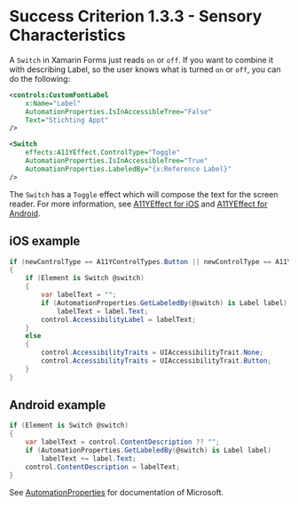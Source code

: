 # Success Criterion 1.3.3 - Sensory Characteristics

A `Switch` in Xamarin Forms just reads `on` or `off`. If you want to combine it with describing Label, so the user knows what is turned `on` or `off`, you can do the following:

```xml
<controls:CustomFontLabel
    x:Name="Label"
    AutomationProperties.IsInAccessibleTree="False"
    Text="Stichting Appt"
/>

<Switch
    effects:A11YEffect.ControlType="Toggle"
    AutomationProperties.IsInAccessibleTree="True"
    AutomationProperties.LabeledBy="{x:Reference Label}"
/>
```

The `Switch` has a `Toggle` effect which will compose the text for the screen reader. For more information, see [A11YEffect for iOS](./A11YEffect_iOS.md) and [A11YEffect for Android](./A11YEffect_Android.md).

## iOS example

```csharp
if (newControlType == A11YControlTypes.Button || newControlType == A11YControlTypes.Toggle)
{
    if (Element is Switch @switch)
    {
        var labelText = "";
        if (AutomationProperties.GetLabeledBy(@switch) is Label label)
            labelText = label.Text;
        control.AccessibilityLabel = labelText;
    }
    else
    {
        control.AccessibilityTraits = UIAccessibilityTrait.None;
        control.AccessibilityTraits = UIAccessibilityTrait.Button;
    }
}
```

## Android example

```csharp
if (Element is Switch @switch)
{
    var labelText = control.ContentDescription ?? "";
    if (AutomationProperties.GetLabeledBy(@switch) is Label label)
        labelText += label.Text;
    control.ContentDescription = labelText;
}
```

See [AutomationProperties](https://docs.microsoft.com/en-us/xamarin/xamarin-forms/app-fundamentals/accessibility/automation-properties) for documentation of Microsoft.
